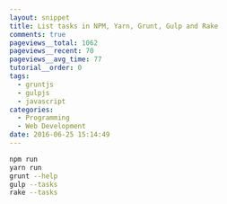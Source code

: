 ```yaml
---
layout: snippet
title: List tasks in NPM, Yarn, Grunt, Gulp and Rake
comments: true
pageviews__total: 1062
pageviews__recent: 70
pageviews__avg_time: 77
tutorial__order: 0
tags:
  - gruntjs
  - gulpjs
  - javascript
categories:
  - Programming
  - Web Development
date: 2016-06-25 15:14:49
---
```


```bash
npm run
yarn run
grunt --help
gulp --tasks
rake --tasks
```
